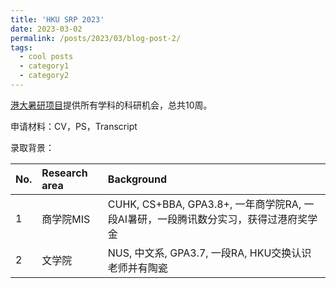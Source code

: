 ```yaml
---
title: 'HKU SRP 2023'
date: 2023-03-02
permalink: /posts/2023/03/blog-post-2/
tags:
  - cool posts
  - category1
  - category2
---
```


[港大暑研项目](https://gradsch.hku.hk/news_and_events/news_and_future_events/summer-research-programme-2023)提供所有学科的科研机会，总共10周。

申请材料：CV，PS，Transcript

录取背景：

| No. | Research area | Background |
| :----- | :----- | :----- |
| 1 | 商学院MIS | CUHK, CS+BBA, GPA3.8+, 一年商学院RA, 一段AI暑研，一段腾讯数分实习，获得过港府奖学金 |
| 2 | 文学院 | NUS, 中文系, GPA3.7, 一段RA, HKU交换认识老师并有陶瓷 |

